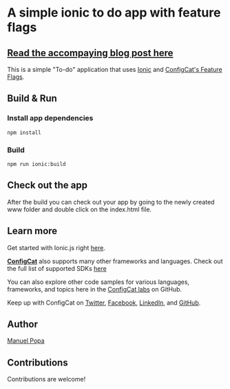 
# A simple ionic to do app with feature flags

## [Read the accompaying blog post here](https://configcat.com/blog/2022/07/29/how-to-use-feature-flags-in-ionic-js/)

This is a simple "To-do" application that uses [Ionic](ionicframework.com/) and [ConfigCat's Feature Flags](https://configcat.com).

## Build & Run

### Install app dependencies
```
npm install
```

### Build
```
npm run ionic:build
```

## Check out the app
After the build you can check out your app by going to the newly created www folder and double click on the index.html file.


## Learn more

Get started with Ionic.js right [here](https://ionicframework.com).


[**ConfigCat**](https://configcat.com) also supports many other frameworks and languages. Check out the full list of supported SDKs [here](https://configcat.com/docs/sdk-reference/overview/)

You can also explore other code samples for various languages, frameworks, and topics here in the [ConfigCat labs](https://github.com/configcat-labs) on GitHub.

Keep up with ConfigCat on [Twitter](https://twitter.com/configcat), [Facebook](https://www.facebook.com/configcat), [LinkedIn](https://www.linkedin.com/company/configcat/), and [GitHub](https://github.com/configcat).

## Author
[Manuel Popa](https://github.com/SKing091)

## Contributions
Contributions are welcome!

